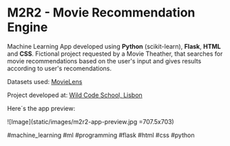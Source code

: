 # M2R2 - Movie Recommendation Engine

Machine Learning App developed using **Python** (scikit-learn), **Flask**, **HTML** and **CSS**. Fictional project requested by a Movie Theather, that searches for movie recommendations based on the user's input and gives results according to user's recomendations.

Datasets used: [MovieLens](https://grouplens.org/datasets/movielens/)

Project developed at: [Wild Code School, Lisbon](https://github.com/WildCodeSchool)


Here´s the app preview:

![Image](static/images/m2r2-app-preview.jpg =707.5x703)









#machine_learning #ml #programming #flask #html #css #python

